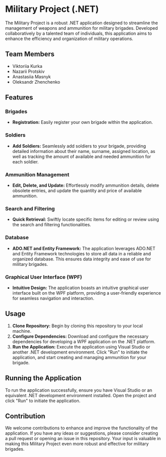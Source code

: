 # Military Project (.NET)

The Military Project is a robust .NET application designed to streamline the management of weapons and ammunition for military brigades. Developed collaboratively by a talented team of individuals, this application aims to enhance the efficiency and organization of military operations.

## Team Members
- Viktoriia Kurka
- Nazarii Protskiv
- Anastasiia Masnyk
- Oleksandr Zhenchenko

## Features

### Brigades
- **Registration:** Easily register your own brigade within the application.
  
### Soldiers
- **Add Soldiers:** Seamlessly add soldiers to your brigade, providing detailed information about their name, surname, assigned location, as well as tracking the amount of available and needed ammunition for each soldier.
  
### Ammunition Management
- **Edit, Delete, and Update:** Effortlessly modify ammunition details, delete obsolete entries, and update the quantity and price of available ammunition.

### Search and Filtering
- **Quick Retrieval:** Swiftly locate specific items for editing or review using the search and filtering functionalities.

### Database
- **ADO.NET and Entity Framework:** The application leverages ADO.NET and Entity Framework technologies to store all data in a reliable and organized database. This ensures data integrity and ease of use for military brigades.

### Graphical User Interface (WPF)
- **Intuitive Design:** The application boasts an intuitive graphical user interface built on the WPF platform, providing a user-friendly experience for seamless navigation and interaction.

## Usage

1. **Clone Repository:** Begin by cloning this repository to your local machine.
2. **Configure Dependencies:** Download and configure the necessary dependencies for developing a WPF application on the .NET platform.
3. **Run the Application:** Execute the application using Visual Studio or another .NET development environment. Click "Run" to initiate the application, and start creating and managing ammunition for your brigade.

## Running the Application

To run the application successfully, ensure you have Visual Studio or an equivalent .NET development environment installed. Open the project and click "Run" to initiate the application.

## Contribution

We welcome contributions to enhance and improve the functionality of the application. If you have any ideas or suggestions, please consider creating a pull request or opening an issue in this repository. Your input is valuable in making this Military Project even more robust and effective for military brigades.
